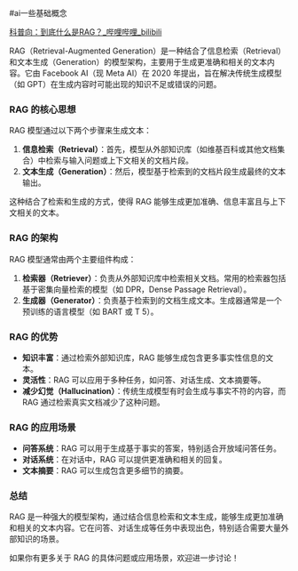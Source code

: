 #ai一些基础概念 

[科普向：到底什么是RAG？_哔哩哔哩_bilibili](https://www.bilibili.com/video/BV1qC4y1F7Dy/?spm_id_from=333.1387.0.0&vd_source=ccbe0c793ac5e34ebb735794692f049e)

RAG（Retrieval-Augmented Generation）是一种结合了信息检索（Retrieval）和文本生成（Generation）的模型架构，主要用于生成更准确和相关的文本内容。它由 Facebook AI（现 Meta AI）在 2020 年提出，旨在解决传统生成模型（如 GPT）在生成内容时可能出现的知识不足或错误的问题。

### RAG 的核心思想
RAG 模型通过以下两个步骤来生成文本：
1. **信息检索（Retrieval）**：首先，模型从外部知识库（如维基百科或其他文档集合）中检索与输入问题或上下文相关的文档片段。
2. **文本生成（Generation）**：然后，模型基于检索到的文档片段生成最终的文本输出。

这种结合了检索和生成的方式，使得 RAG 能够生成更加准确、信息丰富且与上下文相关的文本。

### RAG 的架构
RAG 模型通常由两个主要组件构成：
1. **检索器（Retriever）**：负责从外部知识库中检索相关文档。常用的检索器包括基于密集向量检索的模型（如 DPR，Dense Passage Retrieval）。
2. **生成器（Generator）**：负责基于检索到的文档生成文本。生成器通常是一个预训练的语言模型（如 BART 或 T 5）。

### RAG 的优势
- **知识丰富**：通过检索外部知识库，RAG 能够生成包含更多事实性信息的文本。
- **灵活性**：RAG 可以应用于多种任务，如问答、对话生成、文本摘要等。
- **减少幻觉（Hallucination）**：传统生成模型有时会生成与事实不符的内容，而 RAG 通过检索真实文档减少了这种问题。

### RAG 的应用场景
- **问答系统**：RAG 可以用于生成基于事实的答案，特别适合开放域问答任务。
- **对话系统**：在对话中，RAG 可以提供更准确和相关的回复。
- **文本摘要**：RAG 可以生成包含更多细节的摘要。

### 总结
RAG 是一种强大的模型架构，通过结合信息检索和文本生成，能够生成更加准确和相关的文本内容。它在问答、对话生成等任务中表现出色，特别适合需要大量外部知识的场景。

如果你有更多关于 RAG 的具体问题或应用场景，欢迎进一步讨论！